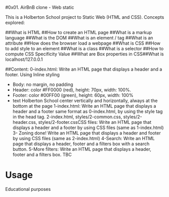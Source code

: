 #0x01. AirBnB clone - Web static

This is a Holberton School project to Static Web (HTML and CSS).
Concepts explored:

##What is HTML
##How to create an HTML page
##What is a markup language
##What is the DOM
##What is an element / tag
##What is an attribute
##How does the browser load a webpage
##What is CSS
##How to add style to an element
##What is a class
##What is a selector
##How to compute CSS Specificity Value
##What are Box properties in CSS##What is localhost/127.0.0.1

##Content:
0-index.html: Write an HTML page that displays a header and a footer. Using Inline styling
- Body: no margin, no padding
- Header: color #FF0000 (red), height: 70px, width: 100%.
- Footer: color #00FF00 (green), height: 60px, width: 100%
- text Holberton School center vertically and horizontally, always at the bottom at the page
1-index.html: Write an HTML page that displays a header and a footer same format as 0-index.html, by using the style tag in the head tag.
2-index.html, styles/2-common.css, styles/2-header.css, styles/2-footer.cssCSS files: Write an HTML page that displays a header and a footer by using CSS files (same as 1-index.html)
3- Zoning done!
Write an HTML page that displays a header and footer by using CSS files (same as 2-index.html)
4-Search: Write an HTML page that displays a header, footer and a filters box with a search button.
5-More filters: Write an HTML page that displays a header, footer and a filters box.
TBC

# Usage
Educational purposes
